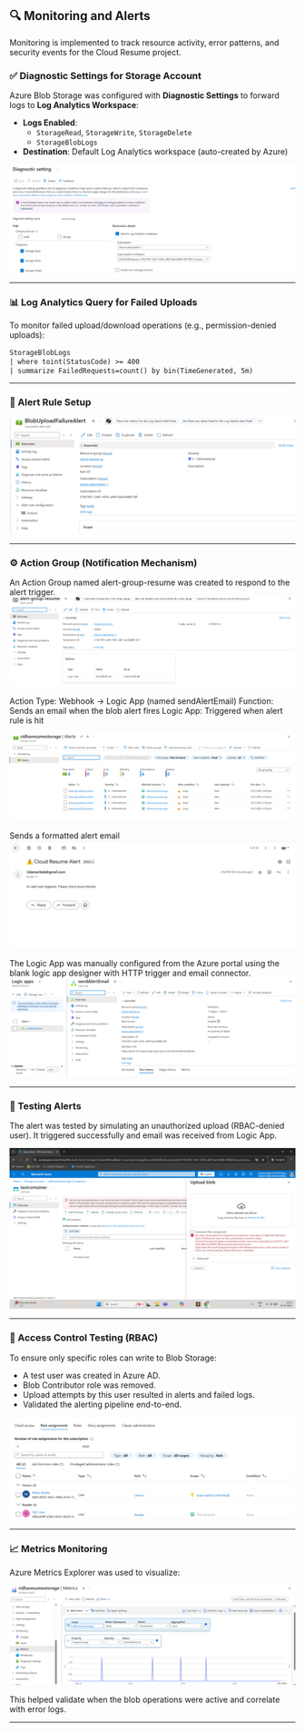 ## 🔍 Monitoring and Alerts

Monitoring is implemented to track resource activity, error patterns, and security events for the Cloud Resume project.

### ✅ Diagnostic Settings for Storage Account

Azure Blob Storage was configured with **Diagnostic Settings** to forward logs to **Log Analytics Workspace**:

- **Logs Enabled**:
  - `StorageRead`, `StorageWrite`, `StorageDelete`
  - `StorageBlobLogs`
- **Destination**: Default Log Analytics workspace (auto-created by Azure)
  
![ Alt text](./screenshots/monitor-diagnostic-overview.png)

---

### 📊 Log Analytics Query for Failed Uploads

To monitor failed upload/download operations (e.g., permission-denied uploads):

```kusto
StorageBlobLogs
| where toint(StatusCode) >= 400
| summarize FailedRequests=count() by bin(TimeGenerated, 5m)
```
---
### 🚨 Alert Rule Setup

![ Alt text](./screenshots/monitor-alert-rule.png)


---

### ⚙️ Action Group (Notification Mechanism)

An Action Group named alert-group-resume was created to respond to the alert trigger.
![ Alt text](./screenshots/action-group.png)

Action Type: Webhook → Logic App (named sendAlertEmail)
Function: Sends an email when the blob alert fires
Logic App: Triggered when alert rule is hit

![ Alt text](./screenshots/monitor-alerts.png)

Sends a formatted alert email
![ Alt text](./screenshots/monitor-alert-email.png)

The Logic App was manually configured from the Azure portal using the blank logic app designer with HTTP trigger and email connector.
![ Alt text](./screenshots/logic-app.png)

---
### 🧪 Testing Alerts

The alert was tested by simulating an unauthorized upload (RBAC-denied user). It triggered successfully and email was received from Logic App.

![ Alt text](./screenshots/monitor-test-denied.png)

---
### 🔐 Access Control Testing (RBAC)

To ensure only specific roles can write to Blob Storage:
- A test user was created in Azure AD.
- Blob Contributor role was removed.
- Upload attempts by this user resulted in alerts and failed logs.
- Validated the alerting pipeline end-to-end.

![ Alt text](./screenshots/role-assignment.png)

---
### 📈 Metrics Monitoring

Azure Metrics Explorer was used to visualize:

![ Alt text](./screenshots/monitor-metrics.png)

This helped validate when the blob operations were active and correlate with error logs.

---



